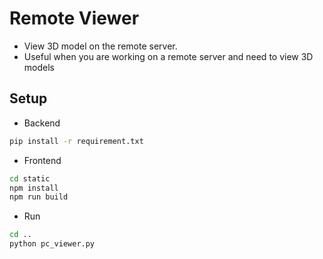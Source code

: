 # Remote Viewer

- View 3D model on the remote server.
- Useful when you are working on a remote server and need to view 3D models

## Setup

- Backend

```bash
pip install -r requirement.txt
```

- Frontend

```bash
cd static
npm install
npm run build
```

- Run

```bash
cd ..
python pc_viewer.py
```
